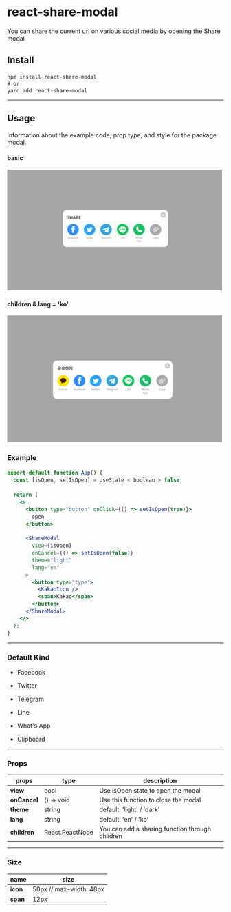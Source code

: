 # <div>

 <h1>react-share-modal</h1>

<p>
You can share the current url on various social media by opening the Share modal
</p>
</div>

## Install

    npm install react-share-modal
    # or
    yarn add react-share-modal

---

## Usage

Information about the example code, prop type, and style for the package modal.

#### basic

 <div style="width: 500px;">
  <img src="https://github.com/deep-hwan/react-share-modal/blob/main/public/modal-img2.png?raw=true" width="500" alt="Title Image">
</div>

#### children & lang = 'ko'

 <div style="width: 500px;">
  <img src="https://github.com/deep-hwan/react-share-modal/blob/main/public/modal-img.png?raw=true" width="500" alt="Title Image">
</div>

### Example

```jsx
export default function App() {
  const [isOpen, setIsOpen] = useState < boolean > false;

  return (
    <>
      <button type="button" onClick={() => setIsOpen(true)}>
        open
      </button>

      <ShareModal
        view={isOpen}
        onCancel={() => setIsOpen(false)}
        theme="light"
        lang="en"
      >
        <button type="type">
          <KakaoIcon />
          <span>Kakao</span>
        </button>
      </ShareModal>
    </>
  );
}
```

---

### Default Kind

- Facebook

* Twitter

* Telegram

* Line

* What's App

* Clipboard

---

### Props

| props        | type            | description                                     |
| ------------ | --------------- | ----------------------------------------------- |
| **view**     | bool            | Use isOpen state to open the modal              |
| **onCancel** | () => void      | Use this function to close the modal            |
| **theme**    | string          | default: 'light' / 'dark'                       |
| **lang**     | string          | default: 'en' / 'ko'                            |
| **children** | React.ReactNode | You can add a sharing function through chlidren |

---

### Size

| name     | size                    |
| -------- | ----------------------- |
| **icon** | 50px // max-width: 48px |
| **span** | 12px                    |
